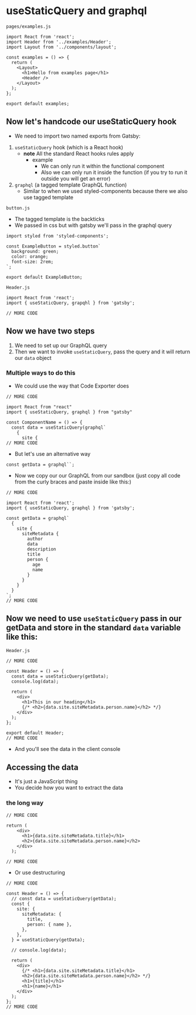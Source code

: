 # useStaticQuery and graphql
`pages/examples.js`

```
import React from 'react';
import Header from '../examples/Header';
import Layout from '../components/layout';

const examples = () => {
  return (
    <Layout>
      <h1>Hello from examples page</h1>
      <Header />
    </Layout>
  );
};

export default examples;
```

## Now let's handcode our useStaticQuery hook
* We need to import two named exports  from Gatsby:

1. `useStaticQuery` hook (which is a React hook)
    * **note** All the standard React hooks rules apply
        - example
            + We can only run it within the functional component
            + Also we can only run it inside the function (if you try to run it outside you will get an error)
2. `graphql` (a tagged template GraphQL function)
    * Similar to when we used styled-components because there we also use tagged template

`button.js`

* The tagged template is the backticks
* We passed in css but with gatsby we'll pass in the graphql query

```
import styled from 'styled-components';

const ExampleButton = styled.button`
  background: green;
  color: orange;
  font-size: 2rem;
`;

export default ExampleButton;
```

`Header.js`

```
import React from 'react';
import { useStaticQuery, grapqhl } from 'gatsby';

// MORE CODE
```

## Now we have two steps
1. We need to set up our GraphQL query
2. Then we want to invoke `useStaticQuery`, pass the query and it will return our `data` object

### Multiple ways to do this
* We could use the way that Code Exporter does

```
// MORE CODE

import React from "react"
import { useStaticQuery, graphql } from "gatsby"

const ComponentName = () => {
  const data = useStaticQuery(graphql`
    {
      site {
// MORE CODE
```

* But let's use an alternative way

```
const getData = graphql``;
```

* Now we copy our our GraphQL from our sandbox (just copy all code from the curly braces and paste inside like this:)

```
// MORE CODE

import React from 'react';
import { useStaticQuery, graphql } from 'gatsby';

const getData = graphql`
  {
    site {
      siteMetadata {
        author
        data
        description
        title
        person {
          age
          name
        }
      }
    }
  }
`;
// MORE CODE
```

## Now we need to use `useStaticQuery` pass in our getData and store in the standard `data` variable like this:

`Header.js`

```
// MORE CODE

const Header = () => {
  const data = useStaticQuery(getData);
  console.log(data);

  return (
    <div>
      <h1>This in our heading</h1>
      {/* <h2>{data.site.siteMetadata.person.name}</h2> */}
    </div>
  );
};

export default Header;
// MORE CODE
```

* And you'll see the data in the client console

## Accessing the data
* It's just a JavaScript thing
* You decide how you want to extract the data

### the long way
```
// MORE CODE

return (
    <div>
      <h1>{data.site.siteMetadata.title}</h1>
      <h2>{data.site.siteMetadata.person.name}</h2>
    </div>
  );

// MORE CODE
```

* Or use destructuring

```
// MORE CODE

const Header = () => {
  // const data = useStaticQuery(getData);
  const {
    site: {
      siteMetadata: {
        title,
        person: { name },
      },
    },
  } = useStaticQuery(getData);

  // console.log(data);

  return (
    <div>
      {/* <h1>{data.site.siteMetadata.title}</h1>
      <h2>{data.site.siteMetadata.person.name}</h2> */}
      <h1>{title}</h1>
      <h1>{name}</h1>
    </div>
  );
};
// MORE CODE
```

